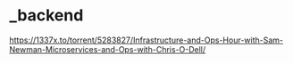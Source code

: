 # _backend
https://1337x.to/torrent/5283827/Infrastructure-and-Ops-Hour-with-Sam-Newman-Microservices-and-Ops-with-Chris-O-Dell/
